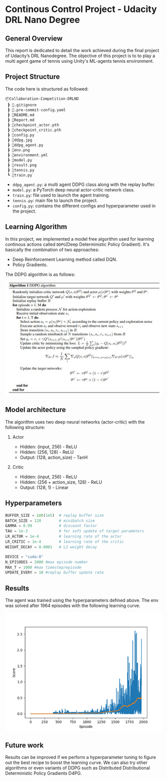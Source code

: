 # Continous Control Project - Udacity DRL Nano Degree

## General Overview

This report is dedicated to detail the work achieved during the final project of Udacity’s DRL Nanodegree.
The objective of this project is to to play a multi agent game of tennis using Unity's ML-agents tennis environment.

## Project Structure
The code here is structured as followed:

```
📦Collaboration-Competition-DRLND
 ┣ 📜.gitignore
 ┣ 📜.pre-commit-config.yaml
 ┣ 📜README.md
 ┣ 📜Report.md
 ┣ 📜checkpoint_actor.pth
 ┣ 📜checkpoint_critic.pth
 ┣ 📜config.py
 ┣ 📜ddpg.jpg
 ┣ 📜ddpg_agent.py
 ┣ 📜env.png
 ┣ 📜environment.yml
 ┣ 📜model.py
 ┣ 📜result.png
 ┣ 📜tennis.py
 ┗ 📜train.py
 ```

 - `ddpg_agent.py`: a multi agent DDPG class along with the replay buffer.
 - `model.py`: a PyTorch deep neural actor-critic network class.
 - `train.py`: file used to launch the agent training.
 - `tennis.py`: main file to launch the project.
 - `config.py`: contains the different configs and hyperparameter used in the project.

 ## Learning Algorithm

 In this project, we implemented a model free algorithm used for learning continous actions called `DDPG`(Deep Deterministic Policy Gradient). It's basically the combination of two approaches:
- Deep Reinforcement Learning method called DQN.
- Policy Gradients.

The DDPG algorithm is as follows:

![DDPG algo](ddpg.jpg)

## Model architecture
The algorithm uses two deep neural networks (actor-critic) with the following structure:

1. Actor
    - Hidden: (input, 256) - ReLU
    - Hidden: (256, 128) - ReLU
    - Output: (128, action_size) - TanH

2. Critic
    - Hidden: (input, 256) - ReLU
    - Hidden: (256 + action_size, 128) - ReLU
    - Output: (128, 1) - Linear

## Hyperparameters

```python
BUFFER_SIZE = int(1e5)  # replay buffer size
BATCH_SIZE = 128        # minibatch size
GAMMA = 0.99            # discount factor
TAU = 1e-3              # for soft update of target parameters
LR_ACTOR = 1e-4         # learning rate of the actor
LR_CRITIC = 1e-4        # learning rate of the critic
WEIGHT_DECAY = 0.0001   # L2 weight decay
```

```python
DEVICE = "cuda:0"
N_EPISODES = 2000 #max episode number
MAX_T = 1000 #max timestep/episode
UPDATE_EVERY = 10 #replay buffer update rate
```

## Results

The agent was trained using the hyperparameters defined above. The env was solved after 1964 episodes with the following learning curve.

![result](result.png)

## Future work

Results can be improved if we perform a hyperparameter tuning to figure out the best recipe to boost the learning curve. We can also try other algorithms or even variants of DDPG such as Distributed Distributional Deterministic Policy Gradients D4PG.
